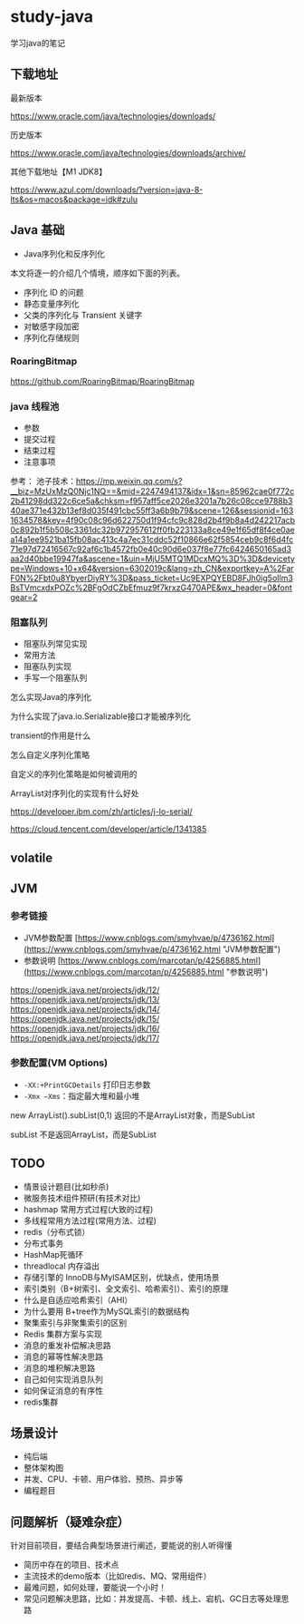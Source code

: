 # study-java #
学习java的笔记



## 下载地址 

最新版本

https://www.oracle.com/java/technologies/downloads/



历史版本

https://www.oracle.com/java/technologies/downloads/archive/



其他下载地址【M1 JDK8】

https://www.azul.com/downloads/?version=java-8-lts&os=macos&package=jdk#zulu



## Java 基础


- Java序列化和反序列化



本文将逐一的介绍几个情境，顺序如下面的列表。

- 序列化 ID 的问题
- 静态变量序列化
- 父类的序列化与 Transient 关键字
- 对敏感字段加密
- 序列化存储规则

### RoaringBitmap
https://github.com/RoaringBitmap/RoaringBitmap

### java 线程池

- 参数
- 提交过程
- 结束过程
- 注意事项

参考： 池子技术：https://mp.weixin.qq.com/s?__biz=MzUxMzQ0Njc1NQ==&mid=2247494137&idx=1&sn=85962cae0f772c2b41298dd322c6ce5a&chksm=f957aff5ce2026e3201a7b26c08cce9788b340ae371e432b13ef8d035f491cbc55ff3a6b9b79&scene=126&sessionid=1631634578&key=4f90c08c96d622750d1f94cfc9c828d2b4f9b8a4d242217acb0c892b1f5b508c3361dc32b972957612ff0fb223133a8ce49e1f65df8f4ce0aea14a1ee9521ba15fb08ac413c4a7ec31cddc52f10866e62f5854ceb9c8f6d4fc71e97d72416567c92af6c1b4572fb0e40c90d6e037f8e77fc6424650165ad3aa2d40bbe19947fa&ascene=1&uin=MjU5MTQ1MDcxMQ%3D%3D&devicetype=Windows+10+x64&version=6302019c&lang=zh_CN&exportkey=A%2FarF0N%2Fbt0u8YbyerDiyRY%3D&pass_ticket=Uc9EXPQYEBD8FJh0ig5oIlm3BsTVmcxdxPOZc%2BFgOdCZbEfmuz9f7krxzG470APE&wx_header=0&fontgear=2

### 阻塞队列

- 阻塞队列常见实现
- 常用方法
- 阻塞队列实现
- 手写一个阻塞队列


怎么实现Java的序列化 

为什么实现了java.io.Serializable接口才能被序列化 

transient的作用是什么 

怎么自定义序列化策略 

自定义的序列化策略是如何被调用的 

ArrayList对序列化的实现有什么好处



https://developer.ibm.com/zh/articles/j-lo-serial/

https://cloud.tencent.com/developer/article/1341385




## volatile





## JVM ##

### 参考链接  ###
- JVM参数配置 [https://www.cnblogs.com/smyhvae/p/4736162.html](https://www.cnblogs.com/smyhvae/p/4736162.html "JVM参数配置") 
- 参数说明 [https://www.cnblogs.com/marcotan/p/4256885.html](https://www.cnblogs.com/marcotan/p/4256885.html "参数说明")

https://openjdk.java.net/projects/jdk/12/
https://openjdk.java.net/projects/jdk/13/
https://openjdk.java.net/projects/jdk/14/
https://openjdk.java.net/projects/jdk/15/
https://openjdk.java.net/projects/jdk/16/
https://openjdk.java.net/projects/jdk/17/


### 参数配置(VM Options) ###
- `-XX:+PrintGCDetails` 打印日志参数
- `-Xmx –Xms`：指定最大堆和最小堆

new ArrayList().subList(0,1) 返回的不是ArrayList对象，而是SubList 

subList 不是返回ArrayList，而是SubList

## TODO ##
- 情景设计题目(比如秒杀)
- 微服务技术组件预研(有技术对比)
- hashmap 常用方式过程(大致的过程)
- 多线程常用方法过程(常用方法、过程)
- redis（分布式锁）
- 分布式事务
- HashMap死循环
- threadlocal 内存溢出
- 存储引擎的 InnoDB与MyISAM区别，优缺点，使用场景
- 索引类别（B+树索引、全文索引、哈希索引）、索引的原理
- 什么是自适应哈希索引（AHI）
- 为什么要用 B+tree作为MySQL索引的数据结构
- 聚集索引与非聚集索引的区别
- Redis 集群方案与实现
- 消息的重发补偿解决思路
- 消息的幂等性解决思路
- 消息的堆积解决思路
- 自己如何实现消息队列
- 如何保证消息的有序性
- redis集群

## 场景设计 ##
- 纯后端
- 整体架构图
- 并发、CPU、卡顿、用户体验、预热、异步等
- 编程题目

## 问题解析（疑难杂症） ##
针对目前项目，要结合典型场景进行阐述，要能说的别人听得懂

- 简历中存在的项目、技术点
- 主流技术的demo版本（比如redis、MQ、常用组件）
- 最难问题，如何处理，要能说一个小时！
- 常见问题解决思路，比如：并发提高、卡顿、线上、宕机、GC日志等处理思路


